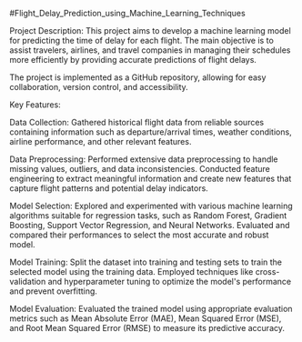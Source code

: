 #Flight_Delay_Prediction_using_Machine_Learning_Techniques

Project Description:
This project aims to develop a machine learning model for predicting the time of delay for each flight. The main objective is to assist travelers, airlines, and travel companies in managing their schedules more efficiently by providing accurate predictions of flight delays.

The project is implemented as a GitHub repository, allowing for easy collaboration, version control, and accessibility.

Key Features:

Data Collection: Gathered historical flight data from reliable sources containing information such as departure/arrival times, weather conditions, airline performance, and other relevant features.

Data Preprocessing: Performed extensive data preprocessing to handle missing values, outliers, and data inconsistencies. Conducted feature engineering to extract meaningful information and create new features that capture flight patterns and potential delay indicators.

Model Selection: Explored and experimented with various machine learning algorithms suitable for regression tasks, such as Random Forest, Gradient Boosting, Support Vector Regression, and Neural Networks. Evaluated and compared their performances to select the most accurate and robust model.

Model Training: Split the dataset into training and testing sets to train the selected model using the training data. Employed techniques like cross-validation and hyperparameter tuning to optimize the model's performance and prevent overfitting.

Model Evaluation: Evaluated the trained model using appropriate evaluation metrics such as Mean Absolute Error (MAE), Mean Squared Error (MSE), and Root Mean Squared Error (RMSE) to measure its predictive accuracy.

